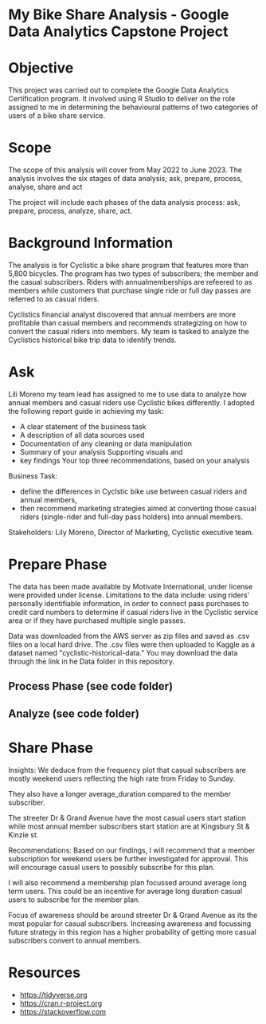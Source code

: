 # My Bike Share Analysis - Google Data Analytics Capstone Project

# Objective
This project was carried out to complete the Google Data Analytics Certification program. It involved using R Studio to deliver on the role assigned to me in determining the behavioural patterns of two categories of users of a bike share service. 

# Scope
The scope of this analysis will cover from May 2022 to June 2023. The analysis involves the six stages of data analysis; ask, prepare, process, analyse, share and act

The project will include each phases of the data analysis process: ask, prepare, process, analyze, share, act.

# Background Information
The analysis is for Cyclistic a bike share program that features more than 5,800 bicycles. The program has two types of subscribers; the member and the casual subscribers. Riders with annualmemberships are refeered to as members while customers that purchase single ride or full day passes are referred to as casual riders.

Cyclistics financial analyst discovered that annual members are more profitable than casual members and recommends strategizing on how to convert the casual riders into members. My team is tasked to analyze the Cyclistics historical bike trip data to identify trends.

# Ask
Lili Moreno my team lead has assigned to me to use data to analyze how annual members and casual riders use Cyclistic bikes differently. I adopted the following report guide in achieving my task:
- A clear statement of the business task
- A description of all data sources used
- Documentation of any cleaning or data manipulation
- Summary of your analysis Supporting visuals and
- key findings Your top three recommendations, based on your analysis

Business Task: 
- define the differences in Cyclstic bike use between casual riders and annual members,
- then recommend marketing strategies aimed at converting those casual riders (single-rider and full-day pass holders) into annual members.
  
Stakeholders: Lily Moreno, Director of Marketing, Cyclistic executive team.

# Prepare Phase
The data has been made available by Motivate International, under license were provided under license. Limitations to the data include: using riders' personally identifiable information, in order to connect pass purchases to credit card numbers to determine if casual riders live in the Cyclistic service area or if they have purchased multiple single passes.

Data was downloaded from the AWS server as zip files and saved as .csv files on a local hard drive. The .csv files were then uploaded to Kaggle as a dataset named "cyclistic-historical-data." You may download the data through the link in he Data folder in this repository.

## Process Phase (see code folder)

## Analyze (see code folder)

# Share Phase
Insights: We deduce from the frequency plot that casual subscribers are mostly weekend users reflecting the high rate from Friday to Sunday.

They also have a longer average_duration compared to the member subscriber.

The streeter Dr & Grand Avenue have the most casual users start station while most annual member subscribers start station are at Kingsbury St & Kinzie st.

Recommendations: Based on our findings, I will recommend that a member subscription for weekend users be further investigated for approval. This will encourage casual users to possibly subscribe for this plan.

I will also recommend a membership plan focussed around average long term users. This could be an incentive for average long duration casual users to subscribe for the member plan.

Focus of awareness should be around streeter Dr & Grand Avenue as its the most popular for casual subscribers. Increasing awareness and focussing future strategy in this region has a higher probability of getting more casual subscribers convert to annual members.

# Resources
- https://tidyverse.org
- https://cran.r-project.org
- https://stackoverflow.com
